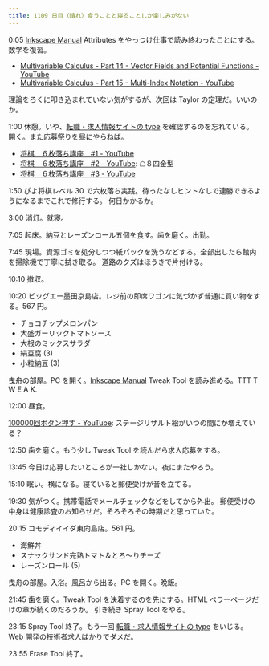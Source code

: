 ```yaml
---
title: 1109 日目（晴れ）食うことと寝ることしか楽しみがない
---
```


0:05 [Inkscape Manual] Attributes をやっつけ仕事で読み終わったことにする。数学を復習。

* [Multivariable Calculus - Part 14 - Vector Fields and Potential Functions - YouTube](https://www.youtube.com/watch?v=IlkvOqOOgwM&list=PLBh2i93oe2qv4G2AyarkbR3OKBml0hXEg&index=14)
* [Multivariable Calculus - Part 15 - Multi-Index Notation - YouTube](https://www.youtube.com/watch?v=Hiwth6HsUq0&list=PLBh2i93oe2qv4G2AyarkbR3OKBml0hXEg&index=15)

理論をろくに叩き込まれていない気がするが、次回は Taylor の定理だ。いいのか。

1:00 休憩。いや、[転職・求人情報サイトの type](https://type.jp/) を確認するのを忘れている。
開く。また応募祭りを昼にやらねば。

* [将棋　６枚落ち講座　#1 - YouTube](https://www.youtube.com/watch?v=2WulqrFpk5E)
* [将棋　６枚落ち講座　#2 - YouTube](https://www.youtube.com/watch?v=DRpMZ0nhpHA): ☖８四金型
* [将棋　６枚落ち講座　#3 - YouTube](https://www.youtube.com/watch?v=BXFNOskTFFM)

1:50 ぴよ将棋レベル 30 で六枚落ち実践。待ったなしヒントなしで連勝できるようになるまでこれで修行する。
何日かかるか。

3:00 消灯。就寝。

7:05 起床。納豆とレーズンロール五個を食す。歯を磨く。出勤。

7:45 現場。資源ゴミを処分しつつ紙パックを洗うなどする。全部出したら館内を掃除機で丁寧に拭き取る。
道路のクズはほうきで片付ける。

10:10 撤収。

10:20 ビッグエー墨田京島店。レジ前の即席ワゴンに気づかず普通に買い物をする。567 円。

* チョコチップメロンパン
* 大盛ガーリックトマトソース
* 大根のミックスサラダ
* 絹豆腐 (3)
* 小粒納豆 (3)

曳舟の部屋。PC を開く。[Inkscape Manual] Tweak Tool を読み進める。TTT T W E A K.

12:00 昼食。

[100000回ボタン押す - YouTube](https://www.youtube.com/watch?v=ynXBS2OmbxU&):
ステージリザルト絵がいつの間にか増えている？

12:50 歯を磨く。もう少し Tweak Tool を読んだら求人応募をする。

13:45 今日は応募したいところが一社しかない。夜にまたやろう。

15:10 眠い。横になる。寝ていると郵便受けが音を立てる。

19:30 気がつく。携帯電話でメールチェックなどをしてから外出。
郵便受けの中身は健康診査のお知らせだ。そろそろその時期だと思っていた。

20:15 コモディイイダ東向島店。561 円。

* 海鮮丼
* スナックサンド完熟トマト＆とろ～りチーズ
* レーズンロール (5)

曳舟の部屋。入浴。風呂から出る。PC を開く。晩飯。

21:45 歯を磨く。Tweak Tool を決着するのを先にする。HTML ペラ一ページだけの章が続くのだろうか。
引き続き Spray Tool をやる。

23:15 Spray Tool 終了。もう一回 [転職・求人情報サイトの type](https://type.jp/) をいじる。
Web 開発の技術者求人ばかりでダメだ。

23:55 Erase Tool 終了。

[Inkscape Manual]: <http://tavmjong.free.fr/INKSCAPE/MANUAL/html/>
